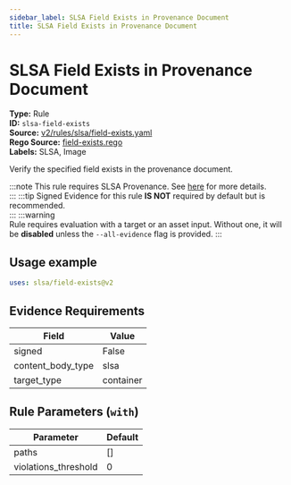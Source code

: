 ```yaml
---
sidebar_label: SLSA Field Exists in Provenance Document
title: SLSA Field Exists in Provenance Document
---  
```

# SLSA Field Exists in Provenance Document  
**Type:** Rule  
**ID:** `slsa-field-exists`  
**Source:** [v2/rules/slsa/field-exists.yaml](https://github.com/scribe-public/sample-policies/blob/main/v2/rules/slsa/field-exists.yaml)  
**Rego Source:** [field-exists.rego](https://github.com/scribe-public/sample-policies/blob/main/v2/rules/slsa/field-exists.rego)  
**Labels:** SLSA, Image  

Verify the specified field exists in the provenance document.

:::note 
This rule requires SLSA Provenance. See [here](/docs/valint/help/valint_slsa) for more details.  
::: 
:::tip 
Signed Evidence for this rule **IS NOT** required by default but is recommended.  
::: 
:::warning  
Rule requires evaluation with a target or an asset input. Without one, it will be **disabled** unless the `--all-evidence` flag is provided.
::: 

## Usage example

```yaml
uses: slsa/field-exists@v2
```

## Evidence Requirements  
| Field | Value |
|-------|-------|
| signed | False |
| content_body_type | slsa |
| target_type | container |

## Rule Parameters (`with`)  
| Parameter | Default |
|-----------|---------|
| paths | [] |
| violations_threshold | 0 |

